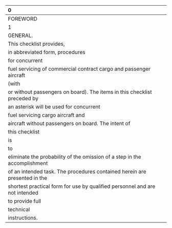 | 0                                                                           |
|:----------------------------------------------------------------------------|
| FOREWORD                                                                    |
| 1                                                                           |
| GENERAL.                                                                    |
| This checklist provides,                                                    |
| in abbreviated form, procedures                                             |
| for concurrent                                                              |
| fuel servicing of commercial contract cargo and passenger aircraft          |
| (with                                                                       |
| or without passengers on board). The items in this checklist preceded by    |
| an asterisk will be used for concurrent                                     |
| fuel servicing cargo aircraft and                                           |
| aircraft without passengers on board. The intent of                         |
| this checklist                                                              |
| is                                                                          |
| to                                                                          |
| eliminate the probability of the omission of a step in the accomplishment   |
| of an intended task. The procedures contained herein are presented in the   |
| shortest practical form for use by qualified personnel and are not intended |
| to provide full                                                             |
| technical                                                                   |
| instructions.                                                               |